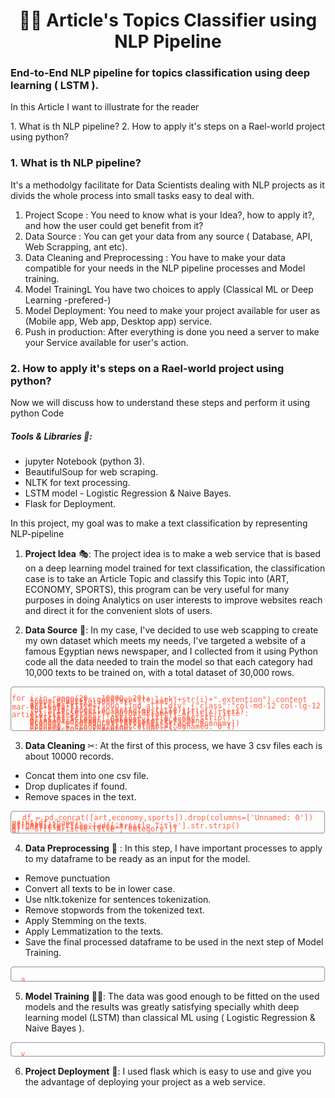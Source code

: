 <h1 align="center">🧠🧾 Article's Topics Classifier using NLP Pipeline</h1>

<h3 align="left"> End-to-End NLP pipeline for topics classification using deep learning ( LSTM ).</h3>
<p>In this Article I want to illustrate for the reader </p>
1. What is th NLP pipeline?
2. How to apply it's steps on a Rael-world project using python?

<h3>1. What is th NLP pipeline?</h3>
<p> It's a methodolgy facilitate for Data Scientists dealing with NLP projects as it divids the whole process into small tasks easy to deal with. </p>

1. Project Scope : You need to know what is your Idea?, how to apply it?, and how the user could get benefit from it?
2. Data Source : You can get your data from any source ( Database, API, Web Scrapping, ant etc).
3. Data Cleaning and Preprocessing : You have to make your data compatible for your needs in the NLP pipeline processes and Model training.
4. Model TrainingL You have two choices to apply (Classical ML or Deep Learning -prefered-)
5. Model Deployment: You need to make your project available for user as (Mobile app, Web app, Desktop app) service.
6. Push in production: After everything is done you need a server to make your Service available for user's action.



<h3>2. How to apply it's steps on a Rael-world project using python?</h3>
<p>Now we will discuss how to understand these steps and perform it using python Code</p>


<h5 align="left">Tools & Libraries 🛒:</h5>

- jupyter Notebook (python 3).
- BeautifulSoup for web scraping.
- NLTK for text processing.
- LSTM model - Logistic Regression & Naive Bayes.
- Flask for Deployment.

<p align="left"> In this project, my goal was to make a text classification by representing NLP-pipeline </p>

1. **Project Idea** 🎭: The project idea is to make a web service that is based on a deep learning model trained for text classification, the classification case is to take an Article Topic and classify this Topic into (ART, ECONOMY, SPORTS), this program can be very useful for many purposes in doing Analytics on user interests to improve websites reach and direct it for the convenient slots of users.



2. **Data Source** 📲: In my case, I've decided to use web scapping to create my own dataset which meets my needs, I've targeted a website of a famous Egyptian news newspaper, and I collected from it using Python code all the data needed to train the model so that each category had 10,000 texts to be trained on, with a total dataset of 30,000 rows.

<pre style=" border: 2px groove;
  border-radius: 5px;">
  <code style="color:tomato; line-height: 20%; ">
for i in range(20 , 10000, 20):
    src = requests.get("website_link"+str(i)+".extention").content
    soup= BeautifulSoup(src , "lxml")
    
    article_title=[]
    articles_title= soup.find_all("div",{"class":"col-md-12 col-lg-12 mar-top-outer"})
    
    for r in range(len(articles_title)):
        article_title.append(articles_title[r].text)        
    Articles_Scraper = pd.DataFrame({'Article Title': article_title,})

    Articles_Scraper['Article Title'].str.strip()
    Articles_Scraper['Category']='economy'
    print("iteration number",str(i),", Done")
    economy=pd.read_csv('economy.csv')
    economy = pd.concat([Articles_Scraper,economy])
    
    economy = economy.drop(columns=['Unnamed: 0'])
    economy.to_csv('economy_final.csv')
    print(economy.shape)
</code></pre>

3. **Data Cleaning** ✂: At the first of this process, we have 3 csv files each is about 10000 records.
- Concat them into one csv file.
- Drop duplicates if found.
- Remove spaces in the text.


<pre style=" border: 2px groove;
  border-radius: 5px;">
  <code style="color:tomato; line-height: 20%; ">df = pd.concat([art,economy,sports]).drop(columns=['Unnamed: 0'])
print(df.shape)
df.head()
df['Article Title']=df['Article Title'].str.strip()
df =df.reset_index(drop=True)
df = df[['Article Title','Category']]
df

</code></pre>

4. **Data Preprocessing** 🔧 : In this step, I have important processes to apply to my dataframe to be ready as an input for the model.
- Remove punctuation
- Convert all texts to be in lower case.
- Use nltk.tokenize for sentences tokenization.
- Remove stopwords from the tokenized text.
- Apply Stemming on the texts.
- Apply Lemmatization to the texts.
- Save the final processed dataframe to be used in the next step of Model Training.


<pre style=" border: 2px groove;
  border-radius: 5px;">
  <code style="color:tomato; line-height: 20%; ">
  
  a
</code></pre>

5. **Model Training** 🏃‍♂️: The data was good enough to be fitted on the used models and the results was greatly satisfying specially whith deep learning model (LSTM) than classical ML using ( Logistic Regression & Naive Bayes ).


<pre style=" border: 2px groove;
  border-radius: 5px;">
  <code style="color:tomato; line-height: 20%; ">
  v
  
</code></pre>
6. **Project Deployment** 🎨: I used flask which is easy to use and give you the advantage of deploying your project as a web service.
<pre><code>

</code></pre>

